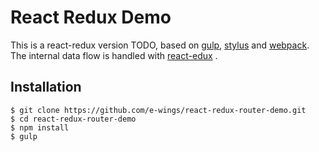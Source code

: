 # React Redux Demo

This is a react-redux version TODO, based on [gulp](https://github.com/gulpjs/gulp), [stylus](https://github.com/LearnBoost/stylus) and [webpack](https://github.com/webpack/webpack). The internal data flow is handled with  [react-edux](https://github.com/reactjs/react-redux) .


## Installation

```
$ git clone https://github.com/e-wings/react-redux-router-demo.git
$ cd react-redux-router-demo
$ npm install
$ gulp

```
